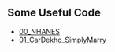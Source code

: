 ## Some Useful Code

* [00_NHANES](https://nbviewer.org/github/JoKerDii/CS109a-FAS/blob/main/pynotes/00_NHANES.ipynb)
* [01_CarDekho_SimplyMarry](https://nbviewer.org/github/JoKerDii/CS109a-FAS/blob/main/pynotes/01_CarDekho_SimplyMarry.ipynb)

